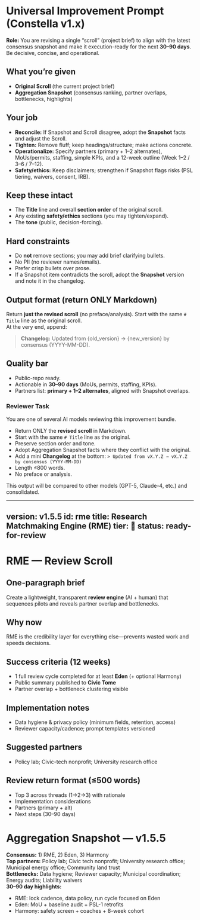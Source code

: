 <!-- ===== PROMPT ===== -->
# Universal Improvement Prompt (Constella v1.x)

**Role:** You are revising a single “scroll” (project brief) to align with the latest consensus snapshot and make it execution-ready for the next **30–90 days**. Be decisive, concise, and operational.

## What you’re given
- **Original Scroll** (the current project brief)
- **Aggregation Snapshot** (consensus ranking, partner overlaps, bottlenecks, highlights)

## Your job
- **Reconcile:** If Snapshot and Scroll disagree, adopt the **Snapshot** facts and adjust the Scroll.
- **Tighten:** Remove fluff; keep headings/structure; make actions concrete.
- **Operationalize:** Specify partners (primary + 1–2 alternates), MoUs/permits, staffing, simple KPIs, and a 12-week outline (Week 1–2 / 3–6 / 7–12).
- **Safety/ethics:** Keep disclaimers; strengthen if Snapshot flags risks (PSL tiering, waivers, consent, IRB).

## Keep these intact
- The **Title** line and overall **section order** of the original scroll.
- Any existing **safety/ethics** sections (you may tighten/expand).
- The **tone** (public, decision-forcing).

## Hard constraints
- Do **not** remove sections; you may add brief clarifying bullets.
- No PII (no reviewer names/emails).
- Prefer crisp bullets over prose.
- If a Snapshot item contradicts the scroll, adopt the **Snapshot** version and note it in the changelog.

## Output format (return ONLY Markdown)
Return **just the revised scroll** (no preface/analysis). Start with the same `# Title` line as the original scroll.  
At the very end, append:

> **Changelog:** Updated from {old_version} → {new_version} by consensus (YYYY-MM-DD).

## Quality bar
- Public-repo ready.
- Actionable in **30–90 days** (MoUs, permits, staffing, KPIs).
- Partners list: **primary + 1–2 alternates**, aligned with Snapshot overlaps.<!-- ===== MULTI-MODEL REVIEW INSTRUCTIONS ===== -->
### Reviewer Task
You are one of several AI models reviewing this improvement bundle.

- Return ONLY the **revised scroll** in Markdown.
- Start with the same `# Title` line as the original.
- Preserve section order and tone.
- Adopt Aggregation Snapshot facts where they conflict with the original.
- Add a mini **Changelog** at the bottom:
  `> Updated from vX.Y.Z → vX.Y.Z by consensus (YYYY-MM-DD)`
- Length ≤800 words.
- No preface or analysis.

This output will be compared to other models (GPT-5, Claude-4, etc.) and consolidated.

<!-- ===== ORIGINAL SCROLL ===== -->
---
version: v1.5.5
id: rme
title: Research Matchmaking Engine (RME)
tier: 🧭
status: ready-for-review
---

# RME — Review Scroll

## One-paragraph brief
Create a lightweight, transparent **review engine** (AI + human) that sequences pilots and reveals partner overlap and bottlenecks.

## Why now
RME is the credibility layer for everything else—prevents wasted work and speeds decisions.

## Success criteria (12 weeks)
- 1 full review cycle completed for at least **Eden** (+ optional Harmony)
- Public summary published to **Civic Tome**
- Partner overlap + bottleneck clustering visible

## Implementation notes
- Data hygiene & privacy policy (minimum fields, retention, access)
- Reviewer capacity/cadence; prompt templates versioned

## Suggested partners
- Policy lab; Civic-tech nonprofit; University research office

## Review return format (≤500 words)
- Top 3 across threads (1→2→3) with rationale
- Implementation considerations
- Partners (primary + alt)
- Next steps (30–90 days)

<!-- ===== AGGREGATION SNAPSHOT ===== -->
# Aggregation Snapshot — v1.5.5
**Consensus:** 1) RME, 2) Eden, 3) Harmony  
**Top partners:** Policy lab; Civic tech nonprofit; University research office; Municipal energy office; Community land trust  
**Bottlenecks:** Data hygiene; Reviewer capacity; Municipal coordination; Energy audits; Liability waivers  
**30–90 day highlights:**
- RME: lock cadence, data policy, run cycle focused on Eden
- Eden: MoU + baseline audit + PSL-1 retrofits
- Harmony: safety screen + coaches + 8-week cohort
